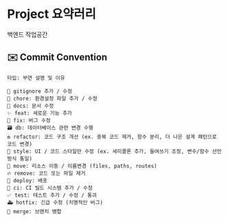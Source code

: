 # Project 요약러리
백엔드 작업공간
<br>

## ✉️ Commit Convention
`타입: 부연 설명 및 이유`

```
🙈 gitignore 추가 / 수정
🔧 chore: 환경설정 파일 추가 / 수정
📝 docs: 문서 수정
✨ feat: 새로운 기능 추가
🐛 fix: 버그 수정
🗃️ db: 데이터베이스 관련 변경 수행
♻️ refactor: 코드 구조 개선 (ex. 중복 코드 제거, 함수 분리, 더 나은 설계 패턴으로 코드 변경)
💄 style: UI / 코드 스타일만 수정 (ex. 세미콜론 추가, 들여쓰기 조정, 변수/함수 선언방식 통일)
🚚 move: 리소스 이동 / 이름변경 (files, paths, routes) 
🔥 remove: 코드 또는 파일 제거
🚀 deploy: 배포
👷 ci: CI 빌드 시스템 추가 / 수정
✅ test: 테스트 추가 / 수정 / 통과
🚑 hotfix: 긴급 수정 (치명적인 버그)
🔀 merge: 브랜치 병합
```

